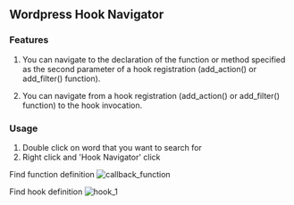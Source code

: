 ## Wordpress Hook Navigator

### Features
1. You can navigate to the declaration of the function or method specified as the second parameter of a hook registration (add_action() or add_filter() function).

2. You can navigate from a hook registration (add_action() or add_filter() function) to the hook invocation.

### Usage
1. Double click on word that you want to search for
2. Right click and 'Hook Navigator' click

Find function definition
![callback_function](./images/find_callback_function.gif)

Find hook definition
![hook_1](./images/find_hook.gif)
